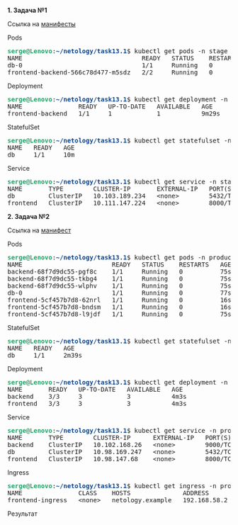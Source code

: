 **1. Задача №1**

Ссылка на [манифесты](https://github.com/Perovss/netology/tree/master/task13.1/1)

Pods
<pre><font color="#26A269"><b>serge@Lenovo</b></font>:<font color="#12488B"><b>~/netology/task13.1</b></font>$ kubectl get pods -n stage
NAME                                READY   STATUS    RESTARTS   AGE
db-0                                1/1     Running   0          8m9s
frontend-backend-566c78d477-m5sdz   2/2     Running   0          8m8s
</pre>

Deployment

<pre><font color="#26A269"><b>serge@Lenovo</b></font>:<font color="#12488B"><b>~/netology/task13.1</b></font>$ kubectl get deployment -n stage
NAME               READY   UP-TO-DATE   AVAILABLE   AGE
frontend-backend   1/1     1            1           9m29s
</pre>

StatefulSet

<pre><font color="#26A269"><b>serge@Lenovo</b></font>:<font color="#12488B"><b>~/netology/task13.1</b></font>$ kubectl get statefulset -n stage
NAME   READY   AGE
db     1/1     10m
</pre>

Service
<pre><font color="#26A269"><b>serge@Lenovo</b></font>:<font color="#12488B"><b>~/netology/task13.1</b></font>$ kubectl get service -n stage
NAME       TYPE        CLUSTER-IP       EXTERNAL-IP   PORT(S)    AGE
db         ClusterIP   10.103.189.234   &lt;none&gt;        5432/TCP   10m
frontend   ClusterIP   10.111.147.224   &lt;none&gt;        8000/TCP   10m
</pre>


**2. Задача №2**

Ссылка на [манифест](https://github.com/Perovss/netology/tree/master/task13.1/2)

Pods

<pre><font color="#26A269"><b>serge@Lenovo</b></font>:<font color="#12488B"><b>~/netology/task13.1</b></font>$ kubectl get pods -n product 
NAME                        READY   STATUS    RESTARTS   AGE
backend-68f7d9dc55-pgf8c    1/1     Running   0          75s
backend-68f7d9dc55-tkbg4    1/1     Running   0          75s
backend-68f7d9dc55-wlphv    1/1     Running   0          75s
db-0                        1/1     Running   0          77s
frontend-5cf457b7d8-62nrl   1/1     Running   0          16s
frontend-5cf457b7d8-bndsm   1/1     Running   0          16s
frontend-5cf457b7d8-l9jdf   1/1     Running   0          75s
</pre>

StatefulSet

<pre><font color="#26A269"><b>serge@Lenovo</b></font>:<font color="#12488B"><b>~/netology/task13.1</b></font>$ kubectl get statefulset -n product 
NAME   READY   AGE
db     1/1     2m39s
</pre>

Deployment

<pre><font color="#26A269"><b>serge@Lenovo</b></font>:<font color="#12488B"><b>~/netology/task13.1</b></font>$ kubectl get deployment -n product 
NAME       READY   UP-TO-DATE   AVAILABLE   AGE
backend    3/3     3            3           4m3s
frontend   3/3     3            3           4m3s
</pre>

Service

<pre><font color="#26A269"><b>serge@Lenovo</b></font>:<font color="#12488B"><b>~/netology/task13.1</b></font>$ kubectl get service -n product 
NAME       TYPE        CLUSTER-IP      EXTERNAL-IP   PORT(S)    AGE
backend    ClusterIP   10.102.168.26   &lt;none&gt;        9000/TCP   4m47s
db         ClusterIP   10.98.169.247   &lt;none&gt;        5432/TCP   4m47s
frontend   ClusterIP   10.98.147.68    &lt;none&gt;        8000/TCP   4m47s
</pre>

Ingress

<pre><font color="#26A269"><b>serge@Lenovo</b></font>:<font color="#12488B"><b>~/netology/task13.1</b></font>$ kubectl get ingress -n product 
NAME               CLASS    HOSTS              ADDRESS        PORTS   AGE
frontend-ingress   &lt;none&gt;   netology.example   192.168.58.2   80      5m40s</pre>

Результат



